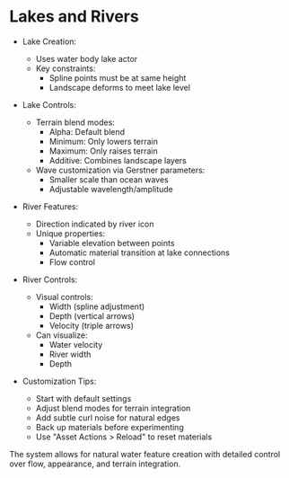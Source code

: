 # Lakes and Rivers

* Lake Creation:
  - Uses water body lake actor
  - Key constraints:
    * Spline points must be at same height
    * Landscape deforms to meet lake level
  
* Lake Controls:
  - Terrain blend modes:
    * Alpha: Default blend
    * Minimum: Only lowers terrain
    * Maximum: Only raises terrain
    * Additive: Combines landscape layers
  - Wave customization via Gerstner parameters:
    * Smaller scale than ocean waves
    * Adjustable wavelength/amplitude

* River Features:
  - Direction indicated by river icon
  - Unique properties:
    * Variable elevation between points
    * Automatic material transition at lake connections
    * Flow control
  
* River Controls:
  - Visual controls:
    * Width (spline adjustment)
    * Depth (vertical arrows)
    * Velocity (triple arrows)
  - Can visualize:
    * Water velocity
    * River width
    * Depth
    
* Customization Tips:
  - Start with default settings
  - Adjust blend modes for terrain integration
  - Add subtle curl noise for natural edges
  - Back up materials before experimenting
  - Use "Asset Actions > Reload" to reset materials

The system allows for natural water feature creation with detailed control over flow, appearance, and terrain integration.